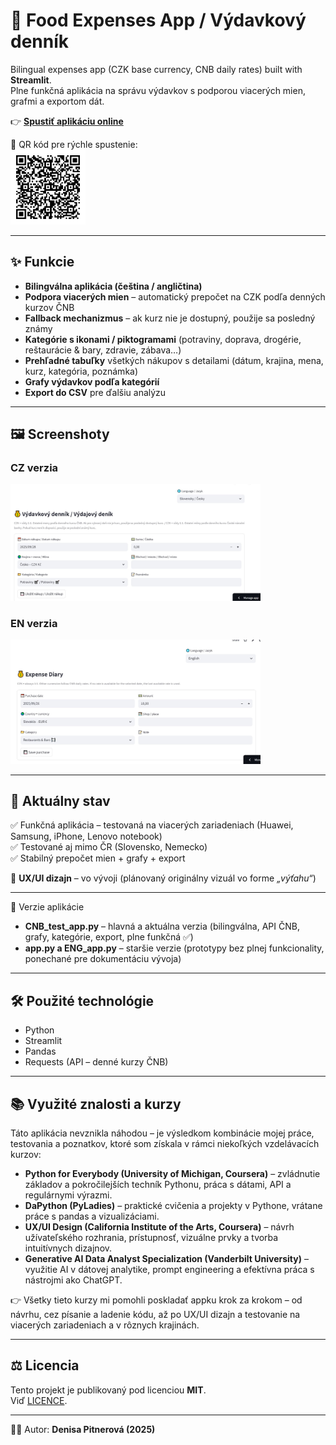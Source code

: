 # 🧾 Food Expenses App / Výdavkový denník

Bilingual expenses app (CZK base currency, CNB daily rates) built with **Streamlit**.  
Plne funkčná aplikácia na správu výdavkov s podporou viacerých mien, grafmi a exportom dát.  

👉 [**Spustiť aplikáciu online**](https://food-expenses-app-phgvzfp3bej2cnnnujlmvm.streamlit.app/)  

📱 QR kód pre rýchle spustenie:  
<img src="food_expenses_app_qr.png" alt="QR kód" width="120"/>

---

## ✨ Funkcie
- **Bilingválna aplikácia (čeština / angličtina)**  
- **Podpora viacerých mien** – automatický prepočet na CZK podľa denných kurzov ČNB  
- **Fallback mechanizmus** – ak kurz nie je dostupný, použije sa posledný známy  
- **Kategórie s ikonami / piktogramami** (potraviny, doprava, drogérie, reštaurácie & bary, zdravie, zábava…)  
- **Prehľadné tabuľky** všetkých nákupov s detailami (dátum, krajina, mena, kurz, kategória, poznámka)  
- **Grafy výdavkov podľa kategórií**  
- **Export do CSV** pre ďalšiu analýzu  

---

## 🖼 Screenshoty
### CZ verzia
<img src="screenshot_CZK_nova_appka.JPG" alt="CZ verzia" width="400"/>

### EN verzia
<img src="screenshot_ENG_nova_appka.JPG" alt="EN verzia" width="400"/>

---

## 📌 Aktuálny stav
✅ Funkčná aplikácia – testovaná na viacerých zariadeniach (Huawei, Samsung, iPhone, Lenovo notebook)  
✅ Testované aj mimo ČR (Slovensko, Nemecko)  
✅ Stabilný prepočet mien + grafy + export  

🚧 **UX/UI dizajn** – vo vývoji (plánovaný originálny vizuál vo forme *„výťahu“*)  

---
📌 Verzie aplikácie
- **CNB_test_app.py** – hlavná a aktuálna verzia (bilingválna, API ČNB, grafy, kategórie, export, plne funkčná ✅)  
- **app.py a ENG_app.py** – staršie verzie (prototypy bez plnej funkcionality, ponechané pre dokumentáciu vývoja)

---

## 🛠️ Použité technológie
- Python  
- Streamlit  
- Pandas  
- Requests (API – denné kurzy ČNB)  

---

## 📚 Využité znalosti a kurzy
Táto aplikácia nevznikla náhodou – je výsledkom kombinácie mojej práce, testovania a poznatkov, ktoré som získala v rámci niekoľkých vzdelávacích kurzov:

- **Python for Everybody (University of Michigan, Coursera)** – zvládnutie základov a pokročilejších techník Pythonu, práca s dátami, API a regulárnymi výrazmi.  
- **DaPython (PyLadies)** – praktické cvičenia a projekty v Pythone, vrátane práce s pandas a vizualizáciami.  
- **UX/UI Design (California Institute of the Arts, Coursera)** – návrh užívateľského rozhrania, prístupnosť, vizuálne prvky a tvorba intuitívnych dizajnov.  
- **Generative AI Data Analyst Specialization (Vanderbilt University)** – využitie AI v dátovej analytike, prompt engineering a efektívna práca s nástrojmi ako ChatGPT.  

👉 Všetky tieto kurzy mi pomohli poskladať appku krok za krokom – od návrhu, cez písanie a ladenie kódu, až po UX/UI dizajn a testovanie na viacerých zariadeniach a v rôznych krajinách.  

---

## ⚖️ Licencia
Tento projekt je publikovaný pod licenciou **MIT**.  
Viď [LICENCE](LICENCE).  

---

👩‍💻 Autor: **Denisa Pitnerová (2025)**
